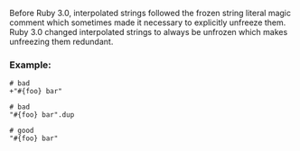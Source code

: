 Before Ruby 3.0, interpolated strings followed the frozen string literal
magic comment which sometimes made it necessary to explicitly unfreeze them.
Ruby 3.0 changed interpolated strings to always be unfrozen which makes
unfreezing them redundant.

### Example:
    # bad
    +"#{foo} bar"

    # bad
    "#{foo} bar".dup

    # good
    "#{foo} bar"

